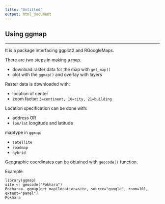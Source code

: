 ```yaml
---
title: "Untitled"
output: html_document
---
```


## Using ggmap 

---

It is a package interfacing ggplot2 and RGoogleMaps.

There are two steps in making a map.

+ download raster data for the map with `get_map()`
+ plot with the `ggmap()` and overlay with layers



Raster data is downloaded with:
  
* location of center 
* zoom factor: `3=continent, 10=city, 21=building`

Location specification can be done with:
  
* address OR
* `lon/lat` longitude and latitude 


maptype in `ggmap`:
  
* `satellite`
* `roadmap`
* `hybrid`

Geographic coordinates can be obtained with `geocode()` function.




Example:
```{r}
library(ggmap)
site <- geocode("Pokhara")
Pokhara<- ggmap(get_map(location=site, source="google", zoom=10), extent="panel")
Pokhara

```


  
